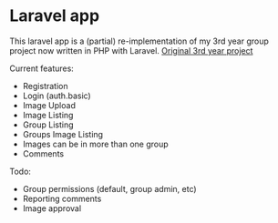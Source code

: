 # Laravel app

This laravel app is a (partial) re-implementation of my 3rd year group project now written in PHP with Laravel.
[Original 3rd year project](https://github.com/fraser50/teamlambda_project)

Current features:
* Registration
* Login (auth.basic)
* Image Upload
* Image Listing
* Group Listing
* Groups Image Listing
* Images can be in more than one group
* Comments

Todo:
* Group permissions (default, group admin, etc)
* Reporting comments
* Image approval